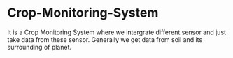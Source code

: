 # Crop-Monitoring-System
It is a Crop Monitoring System where we intergrate different sensor and just take data from these sensor.
Generally we get data from soil and its surrounding of planet.
